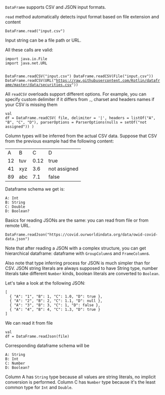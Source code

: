 <?xml version='1.0' encoding='UTF-8'?><topic xsi:noNamespaceSchemaLocation="https://resources.jetbrains.com/stardust/topic.v2.xsd" meta-keywords="" xmlns:xsi="http://www.w3.org/2001/XMLSchema-instance" id="read" title="Reading dataframes" _md-based="true"> 
<p _o="101" _o-sc="3,0" _o-l="3" _o-e="4,0" _o-tl="-1" _o-s="3,0" _o-cl="0" id="b2bae097"><code _o="101" _o-sc="3,1" _o-l="3" _o-e="3,11" _o-tl="-1" _o-s="3,0" _o-cl="0" id="a9138847">DataFrame</code> supports CSV and JSON input formats.</p>
<p _o="151" _o-sc="5,0" _o-l="5" _o-e="6,0" _o-tl="-1" _o-s="5,0" _o-cl="0" id="3a02ce7b"><code _o="151" _o-sc="5,1" _o-l="5" _o-e="5,6" _o-tl="-1" _o-s="5,0" _o-cl="0" id="d99dcd59">read</code> method automatically detects input format based on file extension and content</p>
<code _o="237" _o-sc="8,0" _o-l="7" _o-e="9,3" _o-tl="-1" _o-s="7,0" style="block" _o-cl="0" id="c9c63d6f" lang="kotlin">DataFrame.read("input.csv")
</code>
<p _o="280" _o-sc="11,0" _o-l="11" _o-e="12,0" _o-tl="-1" _o-s="11,0" _o-cl="0" id="bcd9085c">Input string can be a file path or URL.</p>
<chapter _o="321" _o-sc="13,4" _o-l="13" _o-e="13,15" _o-tl="-1" _o-s="13,0" _o-cl="0" id="reading-csv" title="Reading CSV">
<p _o="337" _o-sc="14,0" _o-l="14" _o-e="15,0" _o-tl="-1" _o-s="14,0" _o-cl="0" id="fae49bb7">All these calls are valid:</p>
<code _o="365" _o-sc="17,0" _o-l="16" _o-e="23,3" _o-tl="-1" _o-s="16,0" style="block" _o-cl="0" id="b7bc0bdd" lang="kotlin">import java.io.File
import java.net.URL

DataFrame.readCSV("input.csv")
DataFrame.readCSV(File("input.csv"))
DataFrame.readCSV(URL("https://raw.githubusercontent.com/Kotlin/dataframe/master/data/securities.csv"))
</code>
<p _o="593" _o-sc="25,0" _o-l="25" _o-e="28,0" _o-tl="-1" _o-s="25,0" _o-cl="0" id="c3f1091">All <code _o="597" _o-sc="25,5" _o-l="25" _o-e="25,13" _o-tl="-1" _o-s="25,4" _o-cl="4" id="3967225f">readCSV</code> overloads support different options.
For example, you can specify custom delimiter if it differs from <code _o="709" _o-sc="26,66" _o-l="26" _o-e="26,68" _o-tl="-1" _o-s="26,65" _o-cl="65" id="29824831">,</code>, charset
and headers names if your CSV is missing them</p>

<code _o="796" _o-sc="32,0" _o-l="31" _o-e="38,3" _o-tl="-1" _o-s="31,0" style="block" _o-cl="0" id="4ab083f" lang="kotlin">val df = DataFrame.readCSV(
    file,
    delimiter = '|',
    headers = listOf("A", "B", "C", "D"),
    parserOptions = ParserOptions(nulls = setOf("not assigned"))
)
</code>

<p _o="992" _o-sc="42,0" _o-l="42" _o-e="44,0" _o-tl="-1" _o-s="42,0" _o-cl="0" id="ae6ee3de">Column types will be inferred from the actual CSV data. Suppose that CSV from the previous
example had the following content:</p>
<table _o="1119" _o-sc="45,7" _o-l="45" _o-e="51,0" _o-tl="6" _o-s="45,0" _o-cl="0" id="1f925334">
<tr _o="1119" _o-sc="45,7" _o-l="45" _o-e="51,0" _o-tl="6" _o-s="45,0" _o-cl="0" id="623b90d2"><td _o="1119" _o-sc="45,7" _o-l="45" _o-e="51,0" _o-tl="6" _o-s="45,0" _o-cl="0" id="7f13968e">A</td><td _o="1119" _o-sc="45,7" _o-l="45" _o-e="51,0" _o-tl="6" _o-s="45,0" _o-cl="0" id="5700bfea">B</td><td _o="1119" _o-sc="45,7" _o-l="45" _o-e="51,0" _o-tl="6" _o-s="45,0" _o-cl="0" id="daa1bc7c">C</td><td _o="1119" _o-sc="45,7" _o-l="45" _o-e="51,0" _o-tl="6" _o-s="45,0" _o-cl="0" id="b4e01c9f">D</td></tr>
<tr _o="1119" _o-sc="45,7" _o-l="45" _o-e="51,0" _o-tl="6" _o-s="45,0" _o-cl="0" id="beb99a51"><td _o="1119" _o-sc="45,7" _o-l="45" _o-e="51,0" _o-tl="6" _o-s="45,0" _o-cl="0" id="2585d5f8">12</td><td _o="1119" _o-sc="45,7" _o-l="45" _o-e="51,0" _o-tl="6" _o-s="45,0" _o-cl="0" id="8afa6eef">tuv</td><td _o="1119" _o-sc="45,7" _o-l="45" _o-e="51,0" _o-tl="6" _o-s="45,0" _o-cl="0" id="cc953d95">0.12</td><td _o="1119" _o-sc="45,7" _o-l="45" _o-e="51,0" _o-tl="6" _o-s="45,0" _o-cl="0" id="79bdb2ae">true</td></tr>
<tr _o="1119" _o-sc="45,7" _o-l="45" _o-e="51,0" _o-tl="6" _o-s="45,0" _o-cl="0" id="a6d83406"><td _o="1119" _o-sc="45,7" _o-l="45" _o-e="51,0" _o-tl="6" _o-s="45,0" _o-cl="0" id="6d76b283">41</td><td _o="1119" _o-sc="45,7" _o-l="45" _o-e="51,0" _o-tl="6" _o-s="45,0" _o-cl="0" id="6f3a1f01">xyz</td><td _o="1119" _o-sc="45,7" _o-l="45" _o-e="51,0" _o-tl="6" _o-s="45,0" _o-cl="0" id="51546c30">3.6</td><td _o="1119" _o-sc="45,7" _o-l="45" _o-e="51,0" _o-tl="6" _o-s="45,0" _o-cl="0" id="6e810d41">not assigned</td></tr>
<tr _o="1119" _o-sc="45,7" _o-l="45" _o-e="51,0" _o-tl="6" _o-s="45,0" _o-cl="0" id="73fb17c9"><td _o="1119" _o-sc="45,7" _o-l="45" _o-e="51,0" _o-tl="6" _o-s="45,0" _o-cl="0" id="22b0050e">89</td><td _o="1119" _o-sc="45,7" _o-l="45" _o-e="51,0" _o-tl="6" _o-s="45,0" _o-cl="0" id="f184acb">abc</td><td _o="1119" _o-sc="45,7" _o-l="45" _o-e="51,0" _o-tl="6" _o-s="45,0" _o-cl="0" id="9b5695bb">7.1</td><td _o="1119" _o-sc="45,7" _o-l="45" _o-e="51,0" _o-tl="6" _o-s="45,0" _o-cl="0" id="3200bb96">false</td></tr>
</table>
<p _o="1371" _o-sc="52,0" _o-l="52" _o-e="53,0" _o-tl="-1" _o-s="52,0" _o-cl="0" id="afae719f">Dataframe schema we get is:</p>
<code _o="1400" _o-sc="55,0" _o-l="54" _o-e="59,3" _o-tl="-1" _o-s="54,0" style="block" _o-cl="0" id="bde3f01c" lang="text">A: Int
B: String
C: Double
D: Boolean?
</code>
</chapter><chapter _o="1452" _o-sc="61,4" _o-l="61" _o-e="61,16" _o-tl="-1" _o-s="61,0" _o-cl="0" id="reading-json" title="Reading JSON">
<p _o="1469" _o-sc="62,0" _o-l="62" _o-e="63,0" _o-tl="-1" _o-s="62,0" _o-cl="0" id="a96f655a">Basics for reading JSONs are the same: you can read from file or from remote URL.</p>
<code _o="1552" _o-sc="65,0" _o-l="64" _o-e="66,3" _o-tl="-1" _o-s="64,0" style="block" _o-cl="0" id="bd0da0e6" lang="kotlin">DataFrame.readJson("https://covid.ourworldindata.org/data/owid-covid-data.json")
</code>
<p _o="1648" _o-sc="68,0" _o-l="68" _o-e="70,0" _o-tl="-1" _o-s="68,0" _o-cl="0" id="6bf4425e">Note that after reading a JSON with a complex structure, you can get hierarchical
dataframe: dataframe with <code _o="1756" _o-sc="69,27" _o-l="69" _o-e="69,39" _o-tl="-1" _o-s="69,26" _o-cl="26" id="7431e1f4">GroupColumn</code>s and <code _o="1775" _o-sc="69,46" _o-l="69" _o-e="69,58" _o-tl="-1" _o-s="69,45" _o-cl="45" id="22f49613">FrameColumn</code>s.</p>
<p _o="1792" _o-sc="71,0" _o-l="71" _o-e="74,0" _o-tl="-1" _o-s="71,0" _o-cl="0" id="ad3e44fe">Also note that type inferring process for JSON is much simpler than for CSV.
JSON string literals are always supposed to have String type, number literals
take different <code _o="1962" _o-sc="73,16" _o-l="73" _o-e="73,23" _o-tl="-1" _o-s="73,15" _o-cl="15" id="d9241c15">Number</code> kinds, boolean literals are converted to <code _o="2012" _o-sc="73,66" _o-l="73" _o-e="73,74" _o-tl="-1" _o-s="73,65" _o-cl="65" id="c9d3b517">Boolean</code>.</p>
<p _o="2024" _o-sc="75,0" _o-l="75" _o-e="76,0" _o-tl="-1" _o-s="75,0" _o-cl="0" id="b43b1158">Let's take a look at the following JSON:</p>
<code _o="2066" _o-sc="78,0" _o-l="77" _o-e="84,3" _o-tl="-1" _o-s="77,0" style="block" _o-cl="0" id="6691d1d0" lang="json">[
  { "A": "1", "B": 1, "C": 1.0, "D": true },
  { "A": "2", "B": 2, "C": 1.1, "D": null },
  { "A": "3", "B": 3, "C": 1, "D": false },
  { "A": "4", "B": 4, "C": 1.3, "D": true }
]
</code>
<p _o="2261" _o-sc="86,0" _o-l="86" _o-e="87,0" _o-tl="-1" _o-s="86,0" _o-cl="0" id="7babb73c">We can read it from file</p>

<code _o="2309" _o-sc="91,0" _o-l="90" _o-e="92,3" _o-tl="-1" _o-s="90,0" style="block" _o-cl="0" id="17aaa040" lang="kotlin">val df = DataFrame.readJson(file)
</code>

<p _o="2371" _o-sc="96,0" _o-l="96" _o-e="97,0" _o-tl="-1" _o-s="96,0" _o-cl="0" id="211fc0ce">Corresponding dataframe schema will be</p>
<code _o="2411" _o-sc="99,0" _o-l="98" _o-e="103,3" _o-tl="-1" _o-s="98,0" style="block" _o-cl="0" id="62dc92a2" lang="text">A: String
B: Int
C: Number
D: Boolean?
</code>
<p _o="2463" _o-sc="105,0" _o-l="105" _o-e="106,0" _o-tl="-1" _o-s="105,0" _o-cl="0" id="eafae1d2">Column A has <code _o="2476" _o-sc="105,14" _o-l="105" _o-e="105,21" _o-tl="-1" _o-s="105,13" _o-cl="13" id="5227bb68">String</code> type because all values are string literals, no implicit conversion is performed. Column C has <code _o="2580" _o-sc="105,118" _o-l="105" _o-e="105,125" _o-tl="-1" _o-s="105,117" _o-cl="117" id="d1299643">Number</code> type because it's the least common type for <code _o="2633" _o-sc="105,171" _o-l="105" _o-e="105,175" _o-tl="-1" _o-s="105,170" _o-cl="170" id="5c5a8ef0">Int</code> and <code _o="2643" _o-sc="105,181" _o-l="105" _o-e="105,188" _o-tl="-1" _o-s="105,180" _o-cl="180" id="2b484a70">Double</code>.</p>
</chapter></topic>